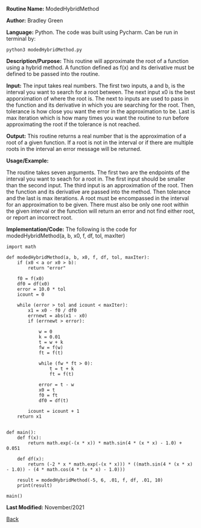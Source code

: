 
**Routine Name:**           ModedHybridMethod

**Author:** Bradley Green

**Language:** Python. The code was built using Pycharm. Can be run in terminal by:


    python3 modedHybridMethod.py


**Description/Purpose:** This routine will approximate the root of a function using a hybrid method.  A function defined as f(x) and its derivative must be defined
 to be passed into the routine. 

**Input:** The input takes real numbers.  The first two inputs, a and b, is the interval you want to search for a root between. The next input x0 is the 
best apporximation of where the root is.  The next to inputs are used to pass in the function and its derivative in which you are searching for the root.
Then, tolerance is how close you want the error in the approximation to be.  Last is max iteration which is how many times you want 
the routine to run before approximating the root if the tolerance is not reached. 

**Output:** This routine returns a real number that is the approximation of a root of a given function. If a root is not in the interval or if there 
are multiple roots in the interval an error message will be returned. 

**Usage/Example:**

The routine takes seven arguments. The first two are the endpoints of the interval you want to seach for a root in.  The first input should be smaller than the 
second input.  The third input is an approximation of the root.  Then the function and its derivative are passed into the method.
Then tolerance and the last is max iterations.  A root must be encompassed in the interval for an approximation to be given.
 There must also be only one root within the given interval or the function will return an error and not find either root, or report an incorrect root. 



**Implementation/Code:** The following is the code for modedHybridMethod(a, b, x0, f, df, tol, maxIter)


    import math

    def modedHybridMethod(a, b, x0, f, df, tol, maxIter):
        if (x0 < a or x0 > b):
            return "error"

        f0 = f(x0)
        df0 = df(x0)
        error = 10.0 * tol
        icount = 0

        while (error > tol and icount < maxIter):
            x1 = x0 - f0 / df0
            errnewt = abs(x1 - x0)
            if (errnewt > error):

                w = 0
                k = 0.01
                t = w + k
                fw = f(w)
                ft = f(t)

                while (fw * ft > 0):
                    t = t + k
                    ft = f(t)

                error = t - w
                x0 = t
                f0 = ft
                df0 = df(t)

            icount = icount + 1
        return x1


    def main():
        def f(x):
            return math.exp(-(x * x)) * math.sin(4 * (x * x) - 1.0) + 0.051

        def df(x):
            return (-2 * x * math.exp(-(x * x))) * ((math.sin(4 * (x * x) - 1.0)) - (4 * math.cos(4 * (x * x) - 1.0)))

        result = modedHybridMethod(-5, 6, .01, f, df, .01, 10)
        print(result)

    main()



    


**Last Modified:** November/2021

[Back](../README.md)
